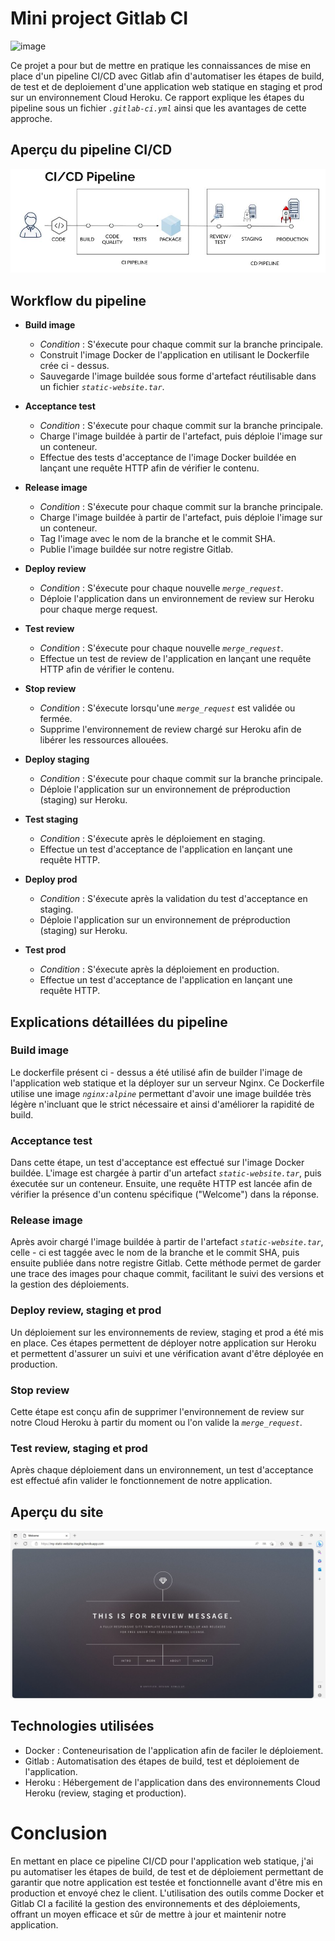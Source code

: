 # Mini project Gitlab CI

![image](https://user-images.githubusercontent.com/58290325/235227008-6d2de55d-686d-44f6-88e8-b161128f6333.png)

Ce projet a pour but de mettre en pratique les connaissances de mise en place d'un pipeline CI/CD avec Gitlab afin d'automatiser les étapes de build, de test et de deploiement d'une application web statique en staging et prod sur un environnement Cloud Heroku. Ce rapport explique les étapes du pipeline sous un fichier _`.gitlab-ci.yml`_ ainsi que les avantages de cette approche.


## Aperçu du pipeline CI/CD

![pipeline ci/cd](images/pipeline-ci-cd.jpeg "pipeline ci/cd")

## Workflow du pipeline

- **Build image**
    - _Condition_ : S'éxecute pour chaque commit sur la branche principale.
    - Construit l'image Docker de l'application en utilisant le Dockerfile crée ci - dessus.
    - Sauvegarde l'image buildée sous forme d'artefact réutilisable dans un fichier _`static-website.tar`_.
 

- **Acceptance test**
    - _Condition_ : S'éxecute pour chaque commit sur la branche principale.
    - Charge l'image buildée à partir de l'artefact, puis déploie l'image sur un conteneur.
    - Effectue des tests d'acceptance de l'image Docker buildée en lançant une requête HTTP afin de vérifier le contenu.

- **Release image**
    - _Condition_ : S'éxecute pour chaque commit sur la branche principale.
    - Charge l'image buildée à partir de l'artefact, puis déploie l'image sur un conteneur.
    - Tag l'image avec le nom de la branche et le commit SHA.
    - Publie l'image buildée sur notre registre Gitlab.

- **Deploy review**
    - _Condition_ : S'éxecute pour chaque nouvelle _`merge_request`_.
    - Déploie l'application dans un environnement de review sur Heroku pour chaque merge request.

- **Test review**
    - _Condition_ : S'éxecute pour chaque nouvelle _`merge_request`_.
    - Effectue un test de review de l'application en lançant une requête HTTP afin de vérifier le contenu.

- **Stop review**
    - _Condition_ : S'éxecute lorsqu'une _`merge_request`_ est validée ou fermée.
    - Supprime l'environnement de review chargé sur Heroku afin de libérer les ressources allouées.

- **Deploy staging**
    - _Condition_ : S'éxecute pour chaque commit sur la branche principale.
    - Déploie l'application sur un environnement de préproduction (staging) sur Heroku.

- **Test staging**
    - _Condition_ : S'éxecute après le déploiement en staging.
    - Effectue un test d'acceptance de l'application en lançant une requête HTTP. 

- **Deploy prod**
    - _Condition_ : S'éxecute après la validation du test d'acceptance en staging.
    - Déploie l'application sur un environnement de préproduction (staging) sur Heroku.

- **Test prod**
    - _Condition_ : S'éxecute après la déploiement en production.
    - Effectue un test d'acceptance de l'application en lançant une requête HTTP. 


## Explications détaillées du pipeline

### Build image 
Le dockerfile présent ci - dessus a été utilisé afin de builder l'image de l'application web statique et la déployer sur un serveur Nginx. Ce Dockerfile utilise une image _`nginx:alpine`_ permettant d'avoir une image buildée très légère n'incluant que le strict nécessaire et ainsi d'améliorer la rapidité de build.

### Acceptance test
Dans cette étape, un test d'acceptance est effectué sur l'image Docker buildée. L'image est chargée à partir d'un artefact _`static-website.tar`_, puis éxecutée sur un conteneur. Ensuite, une requête HTTP est lancée afin de vérifier la présence d'un contenu spécifique ("Welcome") dans la réponse.

### Release image
Après avoir chargé l'image buildée à partir de l'artefact _`static-website.tar`_, celle - ci est taggée avec le nom de la branche et le commit SHA, puis ensuite publiée dans notre registre Gitlab. Cette méthode permet de garder une trace des images pour chaque commit, facilitant le suivi des versions et la gestion des déploiements.

### Deploy review, staging et prod
Un déploiement sur les environnements de review, staging et prod a été mis en place. Ces étapes permettent de déployer notre application sur Heroku et permettent d'assurer un suivi et une vérification avant d'être déployée en production. 

### Stop review
Cette étape est conçu afin de supprimer l'environnement de review sur notre Cloud Heroku à partir du moment ou l'on valide la _`merge_request`_. 

### Test review, staging et prod
Après chaque déploiement dans un environnement, un test d'acceptance est effectué afin valider le fonctionnement de notre application. 

## Aperçu du site 

![apercu_static_website](images/static-website.png "apercu_static_website")

## Technologies utilisées

- Docker : Conteneurisation de l'application afin de faciler le déploiement.
- Gitlab : Automatisation des étapes de build, test et déploiement de l'application.
- Heroku : Hébergement de l'application dans des environnements Cloud Heroku (review, staging et production).

# Conclusion
En mettant en place ce pipeline CI/CD pour l'application web statique, j'ai pu automatiser les étapes de build, de test et de déploiement permettant de garantir que notre application est testée et fonctionnelle avant d'être mis en production et envoyé chez le client. L'utilisation des outils comme Docker et Gitlab CI a facilité la gestion des environnements et des déploiements, offrant un moyen efficace et sûr de mettre à jour et maintenir notre application.
